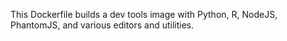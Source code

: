 This Dockerfile builds a dev tools image with Python, R, NodeJS,
PhantomJS, and various editors and utilities.
